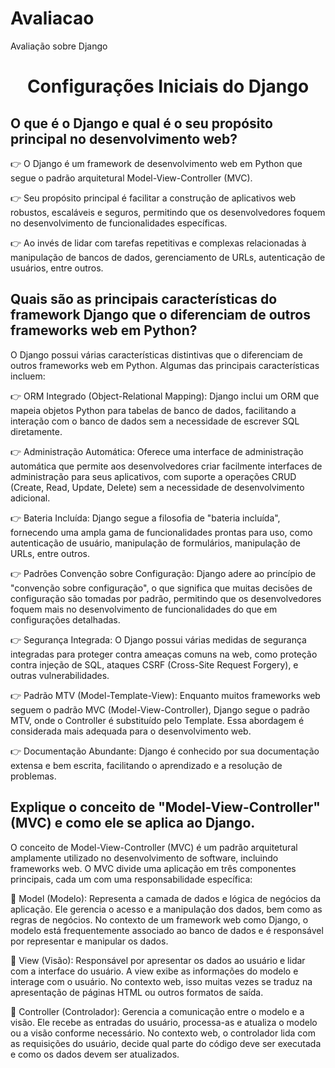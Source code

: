 # Avaliacao
Avaliação sobre Django
<h1 align="center">Configurações Iniciais do Django</h1>

## O que é o Django e qual é o seu propósito principal no desenvolvimento web?

:point_right: O Django é um framework de desenvolvimento web em Python que segue o padrão arquitetural Model-View-Controller (MVC). 

:point_right: Seu propósito principal é facilitar a construção de aplicativos web robustos, escaláveis e seguros, permitindo que os desenvolvedores foquem no desenvolvimento de funcionalidades específicas.

:point_right: Ao invés de lidar com tarefas repetitivas e complexas relacionadas à manipulação de bancos de dados, gerenciamento de URLs, autenticação de usuários, entre outros.

## Quais são as principais características do framework Django que o diferenciam de outros frameworks web em Python?
O Django possui várias características distintivas que o diferenciam de outros frameworks web em Python. Algumas das principais características incluem:

:point_right: ORM Integrado (Object-Relational Mapping): Django inclui um ORM que mapeia objetos Python para tabelas de banco de dados, facilitando a interação com o banco de dados sem a necessidade de escrever SQL diretamente.

:point_right: Administração Automática: Oferece uma interface de administração automática que permite aos desenvolvedores criar facilmente interfaces de administração para seus aplicativos, com suporte a operações CRUD (Create, Read, Update, Delete) sem a necessidade de desenvolvimento adicional.

:point_right: Bateria Incluída: Django segue a filosofia de "bateria incluída", fornecendo uma ampla gama de funcionalidades prontas para uso, como autenticação de usuário, manipulação de formulários, manipulação de URLs, entre outros.

:point_right: Padrões Convenção sobre Configuração: Django adere ao princípio de "convenção sobre configuração", o que significa que muitas decisões de configuração são tomadas por padrão, permitindo que os desenvolvedores foquem mais no desenvolvimento de funcionalidades do que em configurações detalhadas.

:point_right: Segurança Integrada: O Django possui várias medidas de segurança integradas para proteger contra ameaças comuns na web, como proteção contra injeção de SQL, ataques CSRF (Cross-Site Request Forgery), e outras vulnerabilidades.

:point_right: Padrão MTV (Model-Template-View): Enquanto muitos frameworks web seguem o padrão MVC (Model-View-Controller), Django segue o padrão MTV, onde o Controller é substituído pelo Template. Essa abordagem é considerada mais adequada para o desenvolvimento web.

:point_right: Documentação Abundante: Django é conhecido por sua documentação extensa e bem escrita, facilitando o aprendizado e a resolução de problemas.

## Explique o conceito de "Model-View-Controller" (MVC) e como ele se aplica ao Django.
O conceito de Model-View-Controller (MVC) é um padrão arquitetural amplamente utilizado no desenvolvimento de software, incluindo frameworks web. O MVC divide uma aplicação em três componentes principais, cada um com uma responsabilidade específica:

🔧 Model (Modelo): Representa a camada de dados e lógica de negócios da aplicação. Ele gerencia o acesso e a manipulação dos dados, bem como as regras de negócios. No contexto de um framework web como Django, o modelo está frequentemente associado ao banco de dados e é responsável por representar e manipular os dados.

🔧 View (Visão): Responsável por apresentar os dados ao usuário e lidar com a interface do usuário. A view exibe as informações do modelo e interage com o usuário. No contexto web, isso muitas vezes se traduz na apresentação de páginas HTML ou outros formatos de saída.

🔧 Controller (Controlador): Gerencia a comunicação entre o modelo e a visão. Ele recebe as entradas do usuário, processa-as e atualiza o modelo ou a visão conforme necessário. No contexto web, o controlador lida com as requisições do usuário, decide qual parte do código deve ser executada e como os dados devem ser atualizados.



